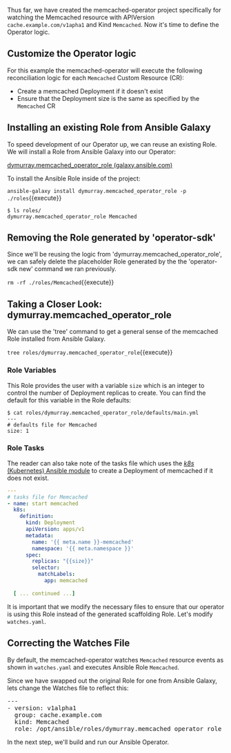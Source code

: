 Thus far, we have created the memcached-operator project specifically for watching the
Memcached resource with APIVersion `cache.example.com/v1apha1` and Kind
`Memcached`.  Now it's time to define the Operator logic.

## Customize the Operator logic

For this example the memcached-operator will execute the following
reconciliation logic for each `Memcached` Custom Resource (CR):
- Create a memcached Deployment if it doesn't exist
- Ensure that the Deployment size is the same as specified by the `Memcached`
CR

## Installing an existing Role from Ansible Galaxy

To speed development of our Operator up, we can reuse an existing Role. We will install a Role from Ansible Galaxy into our Operator: 

[dymurray.memcached_operator_role (galaxy.ansible.com)](https://galaxy.ansible.com/dymurray/memcached_operator_role)

To install the Ansible Role inside of the project:

`ansible-galaxy install dymurray.memcached_operator_role -p ./roles`{{execute}}

```
$ ls roles/
dymurray.memcached_operator_role Memcached
```

## Removing the Role generated by 'operator-sdk'
Since we'll be reusing the logic from 'dymurray.memcached_operator_role', we can safely delete the placeholder Role generated by the the 'operator-sdk new' command we ran previously.

`rm -rf ./roles/Memcached`{{execute}}


## Taking a Closer Look: dymurray.memcached_operator_role

We can use the 'tree' command to get a general sense of the memcached Role installed from Ansible Galaxy.

`tree roles/dymurray.memcached_operator_role`{{execute}}


### Role Variables
This Role provides the user with a variable `size` which is an integer to
control the number of Deployment replicas to create. You can find the default for this
variable in the Role defaults:

```
$ cat roles/dymurray.memcached_operator_role/defaults/main.yml
---
# defaults file for Memcached
size: 1
```

### Role Tasks
The reader can also take note of the tasks file which uses the [_k8s_ (Kubernetes) Ansible module](https://docs.ansible.com/ansible/latest/modules/k8s_module.html)
 to create a Deployment of memcached if it does not exist.

```yaml
---
# tasks file for Memcached
- name: start memcached
  k8s:
    definition:
      kind: Deployment
      apiVersion: apps/v1
      metadata:
        name: '{{ meta.name }}-memcached'
        namespace: '{{ meta.namespace }}'
      spec:
        replicas: "{{size}}"
        selector:
          matchLabels:
            app: memcached
  
  [ ... continued ...]
```

It is important that we modify the necessary files to ensure that our operator
is using this Role instead of the generated scaffolding Role. Let's
modify `watches.yaml`.

## Correcting the Watches File

By default, the memcached-operator watches `Memcached` resource events as shown
in `watches.yaml` and executes Ansible Role `Memcached`. 

Since we have swapped out the original Role for one from Ansible Galaxy, lets change the Watches file to reflect this:

<pre class="file"
 data-filename="/root/tutorial/memcached-operator/watches.yaml"
  data-target="replace">
---
- version: v1alpha1
  group: cache.example.com
  kind: Memcached
  role: /opt/ansible/roles/dymurray.memcached_operator_role
</pre>

In the next step, we'll build and run our Ansible Operator.
